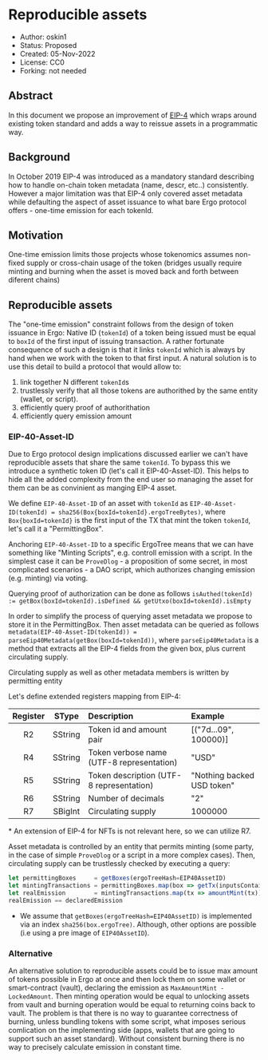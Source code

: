 # Reproducible assets

* Author: oskin1
* Status: Proposed
* Created: 05-Nov-2022
* License: CC0
* Forking: not needed 

## Abstract 

In this document we propose an improvement of [EIP-4](./eip-0004.md) which wraps around existing token standard and adds a way to reissue assets in a programmatic way. 

## Background

In October 2019 EIP-4 was introduced as a mandatory standard describing how to handle on-chain token metadata (name, descr, etc..) consistently. 
However a major limitation was that EIP-4 only covered asset metadata while defaulting the aspect of asset issuance to what bare Ergo protocol offers - one-time emission for each tokenId.

## Motivation

One-time emission limits those projects whose tokenomics assumes non-fixed supply or cross-chain usage of the token (bridges usually require minting and burning when the asset is moved back and forth between diferent chains)

## Reproducible assets

The "one-time emission" constraint follows from the design of token issuance in Ergo: Native ID (`tokenId`) of a token being issued must be equal to `boxId` of the first input of issuing transaction. A rather fortunate consequence of such a design is that it links `tokenId` which is always by hand when we work with the token to that first input. 
A natural solution is to use this detail to build a protocol that would allow to: 
1. link together N different `tokenId`s 
2. trustlessly verify that all those tokens are authorithed by the same entity (wallet, or script).
3. efficiently query proof of authorithation
4. efficiently query emission amount

### EIP-40-Asset-ID

Due to Ergo protocol design implications discussed earlier we can't have reproducible assets that share the same `tokenId`. To bypass this we introduce a synthetic token ID (let's call it EIP-40-Asset-ID). This helps to hide all the added complexity from the end user so managing the asset for them can be as convinient as manging EIP-4 asset.

We define `EIP-40-Asset-ID` of an asset with `tokenId` as `EIP-40-Asset-ID(tokenId) = sha256(Box{boxId=tokenId}.ergoTreeBytes)`, where `Box{boxId=tokenId}` is the first input of the TX that mint the token `tokenId`, let's call it a "PermittingBox".

Anchoring `EIP-40-Asset-ID` to a specific ErgoTree means that we can have something like "Minting Scripts", e.g. controll emission with a script. In the simplest case it can be `ProveDlog` - a proposition of some secret, in most complicated scenarios - a DAO script, which authorizes changing emission (e.g. minting) via voting.

Querying proof of authorization can be done as follows `isAuthed(tokenId) := getBox(boxId=tokenId).isDefined && getUtxo(boxId=tokenId).isEmpty`

In order to simplify the process of querying asset metadata we propose to store it in the PermittingBox. Then asset metadata can be queried as follows `metadata(EIP-40-Asset-ID(tokenId)) = parseEip40Metadata(getBox(boxId=tokenId))`, where `parseEip40Metadata` is a method that extracts all the EIP-4 fields from the given box, plus current circulating supply.

Circulating supply as well as other metadata members is written by permitting entity

Let's define extended registers mapping from EIP-4:

| Register       | SType   | Description                                     | Example                     |
|:--------------:|:-------:|:------------------------------------------------|:----------------------------|
| R2             | SString | Token id and amount pair                        | [("7d...09", 100000)]       |
| R4             | SString | Token verbose name (UTF-8 representation)       | "USD"                       |
| R5             | SString | Token description (UTF-8 representation)        | "Nothing backed USD token"  |
| R6             | SString | Number of decimals                              | "2"                         |
| R7             | SBigInt | Circulating supply                              | 1000000                     |

\* An extension of EIP-4 for NFTs is not relevant here, so we can utilize R7.

Asset metadata is controlled by an entity that permits minting (some party, in the case of simple `ProveDlog` or a script in a more complex cases). Then, circulating supply can be trustlessly checked by executing a query:
```ts
let permittingBoxes     = getBoxes(ergoTreeHash=EIP40AssetID)
let mintingTransactions = permittingBoxes.map(box => getTx(inputsContain=box.id))
let realEmission        = mintingTransactions.map(tx => amountMint(tx)).sum
realEmission == declaredEmission
```
* We assume that `getBoxes(ergoTreeHash=EIP40AssetID)` is implemented via an index `sha256(box.ergoTree)`. Although, other options are possible (i.e using a pre image of `EIP40AssetID`).

### Alternative

An alternative solution to reproducible assets could be to issue max amount of tokens possible in Ergo at once and then lock them on some wallet or smart-contract (vault), declaring the emission as `MaxAmountMint - LockedAmount`. Then minting operation would be equal to unlocking assets from vault and burning operation would be equal to returning coins back to vault. 
The problem is that there is no way to guarantee correctness of burning, unless bundling tokens with some script, what imposes serious comlication on the implementing side (apps, wallets that are going to support such an asset standard).
Without consistent burning there is no way to precisely calculate emission in constant time.
